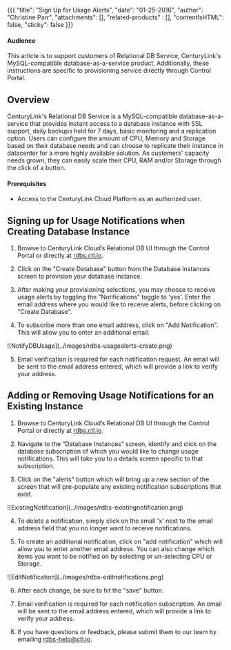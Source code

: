 {{{
  "title": "Sign Up for Usage Alerts",
  "date": "01-25-2016",
  "author": "Christine Parr",
  "attachments": [],
  "related-products" : [],
  "contentIsHTML": false,
  "sticky": false
}}}


#### Audience

This article is to support customers of Relational DB Service, CenturyLink's MySQL-compatible database-as-a-service product.  Additionally, these instructions are specific to provisioning service directly through Control Portal.

## Overview

CenturyLink's Relational DB Service is a MySQL-compatible database-as-a-service that provides instant access to a database instance with SSL support, daily backups held for 7 days, basic monitoring and a replication option.  Users can configure the amount of CPU, Memory and Storage based on their database needs and can choose to replicate their instance in datacenter for a more highly available solution.  As customers' capacity needs grown, they can easily scale their CPU, RAM and/or Storage through the click of a button.  


#### Prerequisites

- Access to the CenturyLink Cloud Platform as an authorized user.

## Signing up for Usage Notifications when Creating Database Instance

1.	Browse to CenturyLink Cloud’s Relational DB UI through the Control Portal or directly at [rdbs.ctl.io](https://rdbs.ctl.io).

2.  Click on the "Create Database" button from the Database Instances screen to provision your database instance.

3.  After making your provisioning selections, you may choose to receive usage alerts by toggling the "Notifications" toggle to 'yes'.  Enter the email address where you would like to receive alerts, before clicking on "Create Database".

4.  To subscribe more than one email address, click on "Add Notification".  This will allow you to enter an additional email.  
<p>![NotifyDBUsage](../images/rdbs-usagealerts-create.png)

5.  Email verification is required for each notification request.  An email will be sent to the email address entered, which will provide a link to verify your address.

## Adding or Removing Usage Notifications for an Existing Instance

1.	Browse to CenturyLink Cloud’s Relational DB UI through the Control Portal or directly at [rdbs.ctl.io](https://rdbs.ctl.io).

2.	Navigate to the “Database Instances” screen, identify and click on the database subscription of which you would like to change usage notifications. This will take you to a details screen specific to that subscription.

3.  Click on the "alerts" button which will bring up a new section of the screen that will pre-populate any existing notification subscriptions that exist.  
<p>![ExistingNotification](../images/rdbs-existingnotification.png)

4.  To delete a notification, simply click on the small 'x' next to the email address field that you no longer want to receive notifications.

5.  To create an additional notification, click on "add notification" which will allow you to enter another email address.  You can also change which items you want to be notified on by selecting or un-selecting CPU or Storage.  
<p>![EditNotification](../images/rdbs-editnotifications.png)

6.  After each change, be sure to hit the "save" button.  

7. Email verification is required for each notification subscription.  An email will be sent to the email address entered, which will provide a link to verify your address.

8. If you have questions or feedback, please submit them to our team by emailing <a href="mailto:rdbs-help@ctl.io">rdbs-help@ctl.io</a>.
